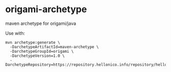 # origami-archetype
maven archetype for origami/java

Use with:

```
mvn archetype:generate \
  -DarchetypeArtifactId=maven-archetype \
  -DarchetypeGroupId=origami \
  -DarchetypeVersion=1.0 \
  -DarchetypeRepository=https://repository.hellonico.info/repository/hellonico
```
